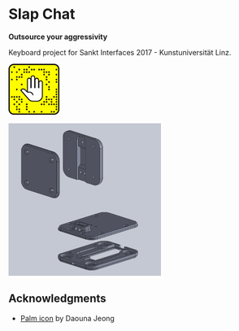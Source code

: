 # Slap Chat

**Outsource your aggressivity**

Keyboard project for Sankt Interfaces 2017 - Kunstuniversität Linz.



<img src="https://raw.githubusercontent.com/wes06/slap-chat/master/Graphics/png/SlapChat-HandLogo.png" height="100px" width="100px"></img>

<img src="https://raw.githubusercontent.com/wes06/slap-chat/master/Imgs/slapchat-assembly.png" height="300px" width="300px"></img>



## Acknowledgments

* <a href="https://thenounproject.com/term/slap/414681/" target="_blank">Palm icon</a> by Daouna Jeong


